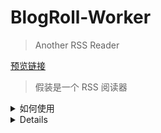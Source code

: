 # BlogRoll-Worker

> Another RSS Reader



[预览链接](https://blogroll.axz.me/)



> 假装是一个 RSS 阅读器


<details>
## <summary>  如何使用 </summary>

如果你也想整一个的话，其实也不难，相对还是比较好办的

### Fork 项目

这个就不用我教了吧，看见右上角那个 fork 按钮了不，点就完事了！

生成一个自己的仓库之后好方便做更新和修改。

### 配置 CloudFlare

最重要的是先配置 CloudFlare，让整个链路先跑起来，之后的具体代码再怎么改都来得及。

CloudFlare 的网站在 [这里](https://cloudflare.com/)，注册账号之后先在左侧选中 `workers`， 注册一个 workers

然后在 [这里](https://dash.cloudflare.com/profile/api-tokens) 注册一个 api 密钥，并且在你 fork 的 GitHub 仓库中 `Settings` 的 `Secrets` 里添加一个叫 `CF_WORKERS_TOKEN` 的密钥，把刚刚申请的 api 密钥添加进去

最后进入到 [wrangler.toml](wrangler.toml) 中，修改这个文件里面的 `account_id` 和 `zone_id`，其中 `account_id` 可以在 `workers` 中获取到，而对于 `zone_id`，如果你没有自定义域名的诉求，可以在最前面加井号注释掉

修改完成并同步到 main 分支之后，GitHub Actions 应该会自动启动，观察执行情况就可以了。正常来讲应该会执行成功的。

### 本地部署与修改

外观样式DIY：

- RSS订阅：直接修改 README.md 中下方的表格就可以了
- RSS Anything:https://rss.diffbot.com/
- 修改 logo 等其他前端展现（已标记 TODO）
  - ./web/public/favicon.ico -- 网站 icon
  - ./src/assets/logo.png -- 页内显示 logo
  - ./src/index.html -- 页面 title
  - ./src/APP.vue -- 页内标题及 banner 文案
- 修改自动生成的 RSS 信息（已标记 TODO）：index.js

在本地想部署起来的话，直接 clone 你自己 fork 出的仓库到本地，然后作为标准 npm 项目去部署

```
# 安装依赖
npm install

# 开发
npm run dev

# 测试 RSS 获取

npm run gen

# 构建
npm run build
```

## LICENSE

项目基于 [NJU-LUG/Blogroll](https://github.com/nju-lug/blogroll) & [Friend-Link-House](https://github.com/idealclover/Friend-Link-House)，采用 [MIT Licence](./LICENSE)
</details>

<details>

## <summary>  Feed </summary>

| 名称               | 网站                       | 描述（选填） | 头像（默认为/favicon.ico） | RSS（默认为/feed）                         | 分类 |
| ------------------ | -------------------------- | ------------ | -------------------------- | ------------------------------------------ | ---- |
| 羊毛日报           | https://ym.today           |              |                            | https://ym.today/feed                      |      |
| 反斗限免           | http://free.apprcn.com     |              |                            | http://free.apprcn.com/feed                |      |
| ZAPRO · 杂铺       | https://tmioe.com          |              |                            | https://tmioe.com/feed                     |      |
| 限时免费           | https://xianshiyouhui.com  |              |                            | https://xianshiyouhui.com/feed             |      |
| i3综合社区         | https://www.i3zh.com       |              |                            | https://www.i3zh.com/feed                  |      |
| 如有乐享           | https://51.ruyo.net        |              |                            | https://51.ruyo.net/feed/                  |      |
| MisakaNo の 小破站 | https://blog.misaka.rest   |              |                            | https://blog.misaka.rest/atom.xml          |      |
| 优米格             | https://www.4spaces.org    |              |                            | https://www.4spaces.org/feed               |      |
| Mareep             | https://blog.mareep.net    |              |                            | https://blog.mareep.net/atom.xml           |      |
| ahhhhfs            | https://www.ahhhhfs.com    |              |                            | https://www.ahhhhfs.com/feed.xml           |      |
| omii               | https://omii.top           |              |                            | https://omii.top/feed                      |      |
| 黑海洋wiki         | https://blog.upx8.com      |              |                            | https://blog.upx8.com/feed                 |      |
| 煙花巷陌           | https://blog.ilue.pp.ua    |              |                            | https://blog.ilue.pp.ua/rss.xml            |      |
| Shiina's Bulog     | https://blog.shiina.fun    |              |                            | https://blog.shiina.fun/feed               |      |
| 麦麦同学           | https://www.mmtx.net       |              |                            | https://www.mmtx.net/feed                  |      |
| 爱乐唯             | https://ilev.net           |              |                            | https://ilev.net/?feed=rss                 |      |
| AppInn             | https://www.applnn.cc      |              |                            | https://www.applnn.cc/feed                 |      |
| 老白博客           | https://www.xcbtmw.com     |              |                            | https://www.xcbtmw.com/feed                |      |
| ooly               | https://ooly.cc            |              |                            | https://ooly.cc/feed                       |      |
| 整点猫咪           | https://surge.tel          |              |                            | https://surge.tel/rss                      |      |
| 耕读               | http://igdux.com           |              |                            | http://igdux.com/feed                      |      |
| 小五四博客         | https://blog.xiao54.com    |              |                            | https://blog.xiao54.com/feed.php           |      |
| 小叶云             | https://www.xiaoyeyun6.com |              |                            | https://www.xiaoyeyun6.com/index.php/feed/ |      |
| 清~幽殇            | https://isedu.top          |              |                            | https://isedu.top/feed/                    |      |
|                    |                            |              |                            |                                            |      |
|                    |                            |              |                            |                                            |      |
|                    |                            |              |                            |                                            |      |
|                    |                            |              |                            |                                            |      |
|                    |                            |              |                            |                                            |      |
